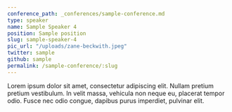 ```yaml
---
conference_path: _conferences/sample-conference.md
type: speaker
name: Sample Speaker 4
position: Sample position
slug: sample-speaker-4
pic_url: "/uploads/zane-beckwith.jpeg"
twitter: sample
github: sample
permalink: /sample-conference/:slug
---
```


Lorem ipsum dolor sit amet, consectetur adipiscing elit. Nullam pretium pretium vestibulum. In velit massa, vehicula non neque eu, placerat tempor odio. Fusce nec odio congue, dapibus purus imperdiet, pulvinar elit.
